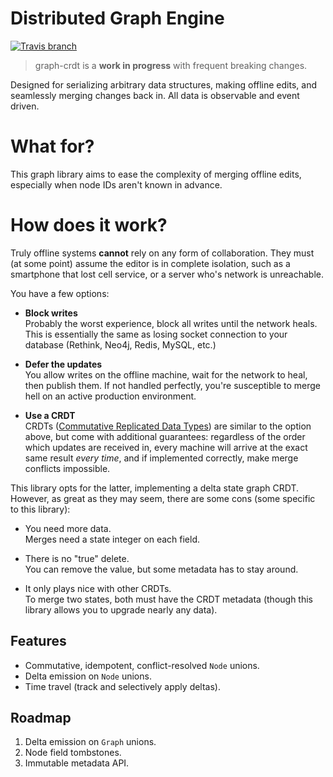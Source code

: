 # Distributed Graph Engine
[![Travis branch](https://img.shields.io/travis/PsychoLlama/graph-crdt/master.svg?style=flat-square)](https://travis-ci.org/PsychoLlama/graph-crdt)

> graph-crdt is a **work in progress** with frequent breaking changes.

Designed for serializing arbitrary data structures, making offline edits, and seamlessly merging changes back in. All data is observable and event driven.

# What for?
This graph library aims to ease the complexity of merging offline edits, especially when node IDs aren't known in advance.

# How does it work?
Truly offline systems **cannot** rely on any form of collaboration. They must (at some point) assume the editor is in complete isolation, such as a smartphone that lost cell service, or a server who's network is unreachable.

You have a few options:
- **Block writes**<br />
Probably the worst experience, block all writes until the network heals. This is essentially the same as losing socket connection to your database (Rethink, Neo4j, Redis, MySQL, etc.)

- **Defer the updates**<br />
You allow writes on the offline machine, wait for the network to heal, then publish them. If not handled perfectly, you're susceptible to merge hell on an active production environment.

- **Use a CRDT**<br />
CRDTs ([Commutative Replicated Data Types](https://en.wikipedia.org/wiki/Conflict-free_replicated_data_type)) are similar to the option above, but come with additional guarantees: regardless of the order which updates are received in, every machine will arrive at the exact same result *every time*, and if implemented correctly, make merge conflicts impossible.

This library opts for the latter, implementing a delta state graph CRDT. However, as great as they may seem, there are some cons (some specific to this library):

- You need more data.<br />
 Merges need a state integer on each field.

- There is no "true" delete.<br />
 You can remove the value, but some metadata has to stay around.

- It only plays nice with other CRDTs.<br />
 To merge two states, both must have the CRDT metadata (though this library allows you to upgrade nearly any data).

## Features
- Commutative, idempotent, conflict-resolved `Node` unions.
- Delta emission on `Node` unions.
- Time travel (track and selectively apply deltas).

## Roadmap
1. Delta emission on `Graph` unions.
2. Node field tombstones.
3. Immutable metadata API.
